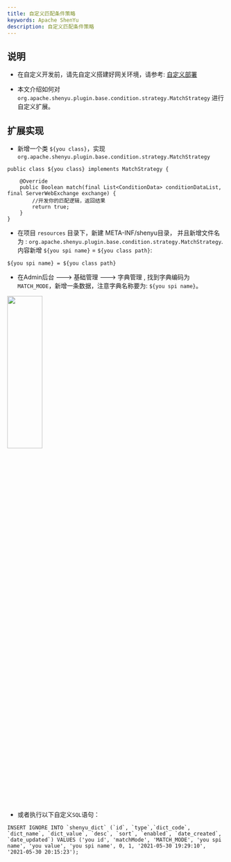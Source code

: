 ```yaml
---
title: 自定义匹配条件策略
keywords: Apache ShenYu
description: 自定义匹配条件策略
---
```



## 说明

* 在自定义开发前，请先自定义搭建好网关环境，请参考: [自定义部署](../deployment-custom)

* 本文介绍如何对 `org.apache.shenyu.plugin.base.condition.strategy.MatchStrategy` 进行自定义扩展。

## 扩展实现

* 新增一个类 `${you class}`，实现 `org.apache.shenyu.plugin.base.condition.strategy.MatchStrategy`

```
public class ${you class} implements MatchStrategy {
    
    @Override
    public Boolean match(final List<ConditionData> conditionDataList, final ServerWebExchange exchange) {
        //开发你的匹配逻辑，返回结果
        return true;
    }
}
```

* 在项目 `resources` 目录下，新建 META-INF/shenyu目录， 并且新增文件名为 : `org.apache.shenyu.plugin.base.condition.strategy.MatchStrategy`.
内容新增 `${you spi name}` = `${you class path}`:

```
${you spi name} = ${you class path}
``` 

* 在Admin后台 ---> 基础管理 ---> 字典管理 ,  找到字典编码为 `MATCH_MODE`，新增一条数据，注意字典名称要为: `${you spi name}`。

<img src="/img/shenyu/custom/custmo-condition-match-zh.png" width="40%" height="30%" />

* 或者执行以下自定义`SQL`语句：

```
INSERT IGNORE INTO `shenyu_dict` (`id`, `type`,`dict_code`, `dict_name`, `dict_value`, `desc`, `sort`, `enabled`, `date_created`, `date_updated`) VALUES ('you id', 'matchMode', 'MATCH_MODE', 'you spi name', 'you value', 'you spi name', 0, 1, '2021-05-30 19:29:10', '2021-05-30 20:15:23');
```







